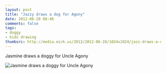 ```yaml
---
layout: post
title: "Jazzy draws a dog for Agony"
date: 2012-06-28 08:46
comments: false
tags: 
- doggy
- kids drawing
thumbsrc: http://media.eick.us/2012/2012-06-28/1024x1024/jazz-draws-a-dog-for-agony.JPG
---
```

Jasmine draws a doggy for Uncle Agony

![Jasmine draws a doggy for Uncle Agony](http://media.eick.us/media/photographs/2012/2012-06-28/jazz-draws-a-dog-for-agony.JPG)

